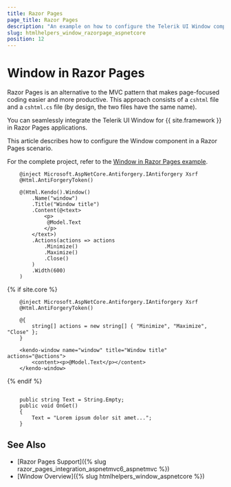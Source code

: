```yaml
---
title: Razor Pages
page_title: Razor Pages
description: "An example on how to configure the Telerik UI Window component for {{ site.framework }} in a Razor Pages."
slug: htmlhelpers_window_razorpage_aspnetcore
position: 12
---
```


# Window in Razor Pages

Razor Pages is an alternative to the MVC pattern that makes page-focused coding easier and more productive. This approach consists of a `cshtml` file and a `cshtml.cs` file (by design, the two files have the same name). 

You can seamlessly integrate the Telerik UI Window for {{ site.framework }} in Razor Pages applications.

This article describes how to configure the Window component in a Razor Pages scenario.

For the complete project, refer to the [Window in Razor Pages example](https://github.com/telerik/ui-for-aspnet-core-examples/blob/master/Telerik.Examples.RazorPages/Telerik.Examples.RazorPages/Pages/Window/WindowIndex.cshtml).

```tab-HtmlHelper(cshtml)  	
	@inject Microsoft.AspNetCore.Antiforgery.IAntiforgery Xsrf
	@Html.AntiForgeryToken()

	@(Html.Kendo().Window()
		.Name("window")
		.Title("Window title")
		.Content(@<text>
			<p>
             @Model.Text
			</p>        
		</text>)
		.Actions(actions => actions
			.Minimize()
			.Maximize()
			.Close()
		)   
		.Width(600)    
	)
```
{% if site.core %}
```tab-TagHelper(cshtml)
 	@inject Microsoft.AspNetCore.Antiforgery.IAntiforgery Xsrf
	@Html.AntiForgeryToken()

	@{
    	string[] actions = new string[] { "Minimize", "Maximize", "Close" };
	}

	<kendo-window name="window" title="Window title" actions="@actions">
	    <content><p>@Model.Text</p></content>
	</kendo-window>
```
{% endif %}
```tab-PageModel(cshtml.cs)      

    public string Text = String.Empty;
    public void OnGet()
    {
        Text = "Lorem ipsum dolor sit amet...";
    }
```

## See Also

* [Razor Pages Support]({% slug razor_pages_integration_aspnetmvc6_aspnetmvc %})
* [Window Overview]({% slug htmlhelpers_window_aspnetcore %})

